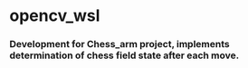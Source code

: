 # opencv_wsl


### Development for Chess_arm project, implements determination of chess field state after each move. 